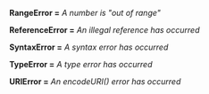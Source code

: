 **RangeError =** *A number is "out of range"*

**ReferenceError =** *An illegal reference has occurred*

**SyntaxError =** *A syntax error has occurred*

**TypeError =** *A type error has occurred*

**URIError =** *An encodeURI() error has occurred*